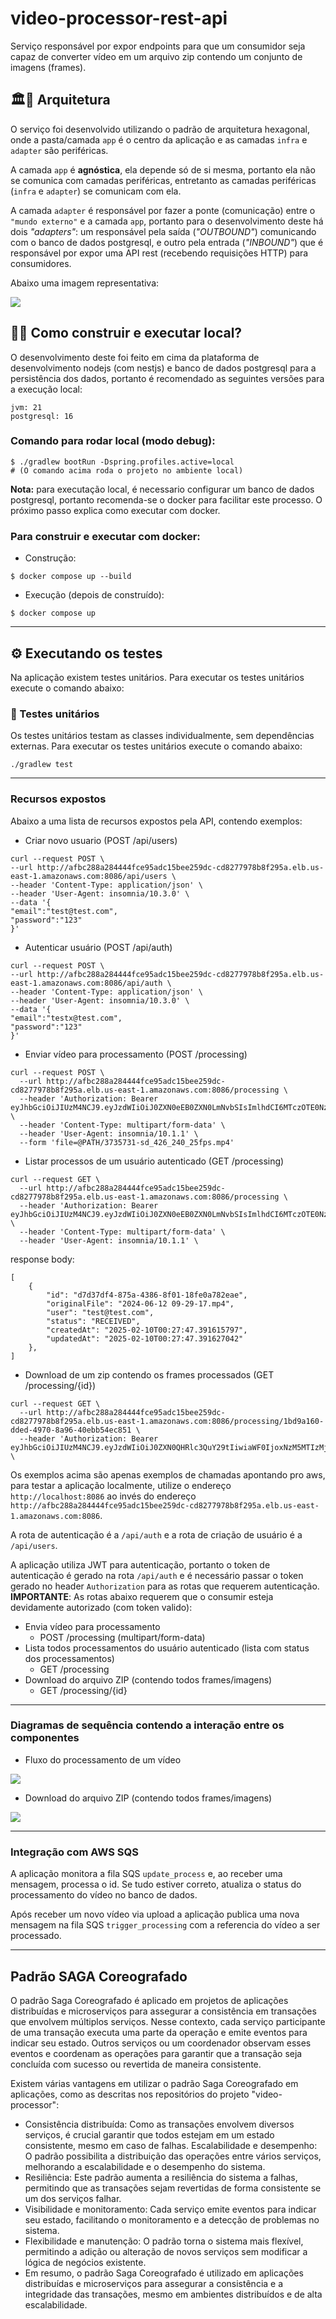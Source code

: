 # video-processor-rest-api

Serviço responsável por expor endpoints para que um consumidor seja capaz de converter vídeo em um arquivo zip contendo um conjunto de imagens (frames).

## 🏛👷 Arquitetura

O serviço foi desenvolvido utilizando o padrão de arquitetura hexagonal, onde a pasta/camada `app` é o centro da aplicação e as camadas `infra` e `adapter` são periféricas.

A camada `app` é <strong>agnóstica</strong>, ela depende só de si mesma, portanto ela não se comunica com camadas periféricas, entretanto as camadas periféricas (`infra` e `adapter`) se comunicam com ela.

A camada `adapter` é responsável por fazer a ponte (comunicação) entre o `"mundo externo"` e a camada `app`, portanto para o desenvolvimento deste há dois *"adapters"*: um responsável pela saída (*"OUTBOUND"*) comunicando com o banco de dados postgresql, e outro pela entrada (*"INBOUND"*) que é responsável por expor uma API rest (recebendo requisições HTTP) para consumidores.

Abaixo uma imagem representativa:

<img src="docs/Arquitetura-hexagonal.drawio.png" />


## 👷🏃 Como construir e executar local?

O desenvolvimento deste foi feito em cima da plataforma de desenvolvimento nodejs (com nestjs) e banco de dados postgresql para a persistência dos dados, portanto é recomendado as seguintes versões para a execução local:
```
jvm: 21
postgresql: 16
```

### Comando para rodar local (modo debug):
```
$ ./gradlew bootRun -Dspring.profiles.active=local
# (O comando acima roda o projeto no ambiente local)
```

**Nota:** para executação local, é necessario configurar um banco de dados postgresql, portanto recomenda-se o docker para facilitar este processo. O próximo passo explica como executar com docker.


### Para construir e executar com docker:

- Construção:

```$ docker compose up --build```

- Execução (depois de construído):

```$ docker compose up```

--- 

## ⚙️ Executando os testes

Na aplicação existem testes unitários. Para executar os testes unitários execute o comando abaixo:

### 🔩 Testes unitários

Os testes unitários testam as classes individualmente, sem dependências externas. Para executar os testes unitários execute o comando abaixo:

```
./gradlew test
```
---

### Recursos expostos
Abaixo a uma lista de recursos expostos pela API, contendo exemplos:

- Criar novo usuario (POST /api/users)
```
curl --request POST \
--url http://afbc288a284444fce95adc15bee259dc-cd8277978b8f295a.elb.us-east-1.amazonaws.com:8086/api/users \
--header 'Content-Type: application/json' \
--header 'User-Agent: insomnia/10.3.0' \
--data '{
"email":"test@test.com",
"password":"123"
}'
```

-  Autenticar usuário (POST /api/auth)
```
curl --request POST \
--url http://afbc288a284444fce95adc15bee259dc-cd8277978b8f295a.elb.us-east-1.amazonaws.com:8086/api/auth \
--header 'Content-Type: application/json' \
--header 'User-Agent: insomnia/10.3.0' \
--data '{
"email":"testx@test.com",
"password":"123"
}'
```

- Enviar vídeo para processamento (POST /processing)

```
curl --request POST \
  --url http://afbc288a284444fce95adc15bee259dc-cd8277978b8f295a.elb.us-east-1.amazonaws.com:8086/processing \
  --header 'Authorization: Bearer eyJhbGciOiJIUzM4NCJ9.eyJzdWIiOiJ0ZXN0eEB0ZXN0LmNvbSIsImlhdCI6MTczOTE0NzE5NiwiZXhwIjoxNzM5MTUwNzk2fQ.CNOboPJ3YSt1PxGeWWXv6y7bs780ar3yQUHadyGXjZSAfNdooNk7FzNfgd3wEZbC' \
  --header 'Content-Type: multipart/form-data' \
  --header 'User-Agent: insomnia/10.1.1' \
  --form 'file=@PATH/3735731-sd_426_240_25fps.mp4'
```

- Listar processos de um usuário autenticado (GET /processing)
```
curl --request GET \
  --url http://afbc288a284444fce95adc15bee259dc-cd8277978b8f295a.elb.us-east-1.amazonaws.com:8086/processing \
  --header 'Authorization: Bearer eyJhbGciOiJIUzM4NCJ9.eyJzdWIiOiJ0ZXN0eEB0ZXN0LmNvbSIsImlhdCI6MTczOTE0NzE5NiwiZXhwIjoxNzM5MTUwNzk2fQ.CNOboPJ3YSt1PxGeWWXv6y7bs780ar3yQUHadyGXjZSAfNdooNk7FzNfgd3wEZbC' \
  --header 'Content-Type: multipart/form-data' \
  --header 'User-Agent: insomnia/10.1.1' \
```
response body:
```
[
	{
		"id": "d7d37df4-875a-4386-8f01-18fe0a782eae",
		"originalFile": "2024-06-12 09-29-17.mp4",
		"user": "test@test.com",
		"status": "RECEIVED",
		"createdAt": "2025-02-10T00:27:47.391615797",
		"updatedAt": "2025-02-10T00:27:47.391627042"
	},
]
```

- Download de um zip contendo os frames processados (GET /processing/{id})

```
curl --request GET \
  --url http://afbc288a284444fce95adc15bee259dc-cd8277978b8f295a.elb.us-east-1.amazonaws.com:8086/processing/1bd9a160-dded-4970-8a96-40ebb54ec851 \
  --header 'Authorization: Bearer eyJhbGciOiJIUzM4NCJ9.eyJzdWIiOiJ0ZXN0QHRlc3QuY29tIiwiaWF0IjoxNzM5MTIzMjQ4LCJleHAiOjE3MzkxMjY4NDh9.KoynYCXrE0nEzWe7rcB98o0VK4TfYxP4eLpzQIvYJ7aXUPRV0Vnfcu1E8q8FRrxS' \
```

Os exemplos acima são apenas exemplos de chamadas apontando pro aws, para testar a aplicação localmente, utilize o endereço `http://localhost:8086` ao invés do endereço `http://afbc288a284444fce95adc15bee259dc-cd8277978b8f295a.elb.us-east-1.amazonaws.com:8086`.

A rota de autenticação é a `/api/auth` e a rota de criação de usuário é a `/api/users`.

A aplicação utiliza JWT para autenticação, portanto o token de autenticação é gerado na rota `/api/auth` e é necessário passar o token gerado no header `Authorization` para as rotas que requerem autenticação. 
**IMPORTANTE**: As rotas abaixo requerem que o consumir esteja devidamente autorizado (com token valido):

- Envia vídeo para processamento
  - POST /processing (multipart/form-data)
- Lista todos processamentos do usuário autenticado (lista com status dos processamentos)
  - GET /processing
- Download do arquivo ZIP (contendo todos frames/imagens)
  - GET /processing/{id}


---

### Diagramas de sequência contendo a interação entre os componentes

- Fluxo do processamento de um vídeo
<img src="docs/diagrama_sequencia_geral.png" />

- Download do arquivo ZIP (contendo todos frames/imagens)
<img src="docs/sequencia_obter_arquivo_zip.png" />

---

### Integração com AWS SQS

A aplicação monitora a fila SQS `update_process` e, ao receber uma mensagem, processa o id.
Se tudo estiver correto, atualiza o status do processamento do vídeo no banco de dados.

Após receber um novo vídeo via upload a aplicação publica uma nova mensagem na fila SQS `trigger_processing` com a referencia do vídeo a ser processado.


----
## Padrão SAGA Coreografado
O padrão Saga Coreografado é aplicado em projetos de aplicações distribuídas e microserviços para assegurar a consistência em transações que envolvem múltiplos serviços. Nesse contexto, cada serviço participante de uma transação executa uma parte da operação e emite eventos para indicar seu estado. Outros serviços ou um coordenador observam esses eventos e coordenam as operações para garantir que a transação seja concluída com sucesso ou revertida de maneira consistente.

Existem várias vantagens em utilizar o padrão Saga Coreografado em aplicações, como as descritas nos repositórios do projeto "video-processor":

- Consistência distribuída: Como as transações envolvem diversos serviços, é crucial garantir que todos estejam em um estado consistente, mesmo em caso de falhas.
  Escalabilidade e desempenho: O padrão possibilita a distribuição das operações entre vários serviços, melhorando a escalabilidade e o desempenho do sistema.
- Resiliência: Este padrão aumenta a resiliência do sistema a falhas, permitindo que as transações sejam revertidas de forma consistente se um dos serviços falhar.
- Visibilidade e monitoramento: Cada serviço emite eventos para indicar seu estado, facilitando o monitoramento e a detecção de problemas no sistema.
- Flexibilidade e manutenção: O padrão torna o sistema mais flexível, permitindo a adição ou alteração de novos serviços sem modificar a lógica de negócios existente.
- Em resumo, o padrão Saga Coreografado é utilizado em aplicações distribuídas e microserviços para assegurar a consistência e a integridade das transações, mesmo em ambientes distribuídos e de alta escalabilidade.  